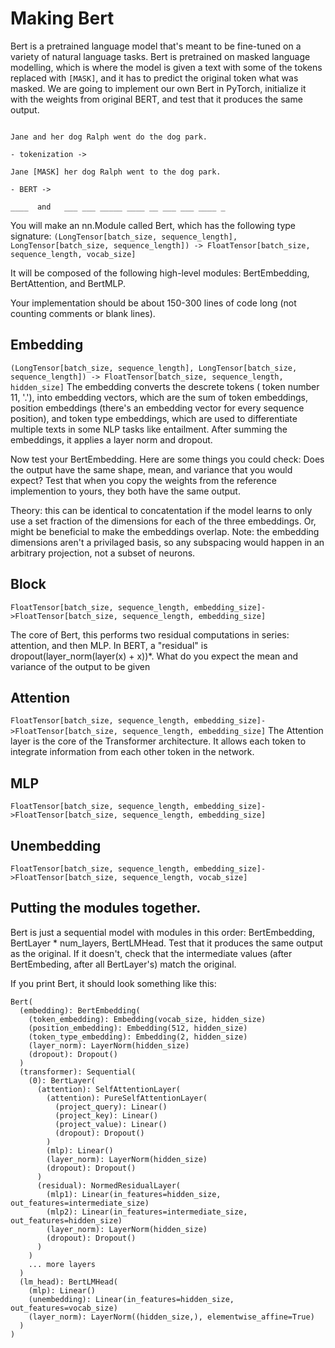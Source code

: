 # Making Bert

Bert is a pretrained language model that's meant to be fine-tuned on a variety of natural language tasks. Bert is pretrained on masked language modelling, which is where the model is given a text with some of the tokens replaced with `[MASK]`, and it has to predict the original token what was masked. We are going to implement our own Bert in PyTorch, initialize it with the weights from original BERT, and test that it produces the same output.

```

Jane and her dog Ralph went do the dog park.

- tokenization ->

Jane [MASK] her dog Ralph went to the dog park.

- BERT ->

____  and   ___ ___ _____ ____ __ ___ ___ ____ _

```

You will make an nn.Module called Bert, which has the following type signature: `(LongTensor[batch_size, sequence_length], LongTensor[batch_size, sequence_length]) -> FloatTensor[batch_size, sequence_length, vocab_size]`

It will be composed of the following high-level modules: BertEmbedding, BertAttention, and BertMLP.

Your implementation should be about 150-300 lines of code long (not counting comments or blank lines).

## Embedding

`(LongTensor[batch_size, sequence_length], LongTensor[batch_size, sequence_length]) -> FloatTensor[batch_size, sequence_length, hidden_size]`
The embedding converts the descrete tokens ( token number 11, '.'), into embedding vectors, which are the sum of token embeddings, position embeddings (there's an embedding vector for every sequence position), and token type embeddings, which are used to differentiate multiple texts in some NLP tasks like entailment. After summing the embeddings, it applies a layer norm and dropout.

Now test your BertEmbedding. Here are some things you could check: Does the output have the same shape, mean, and variance that you would expect? Test that when you copy the weights from the reference implemention to yours, they both have the same output.

Theory: this can be identical to concatentation if the model learns to only use a set fraction of the dimensions for each of the three embeddings. Or, might be beneficial to make the embeddings overlap. Note: the embedding dimensions aren't a privilaged basis, so any subspacing would happen in an arbitrary projection, not a subset of neurons.


## Block
`FloatTensor[batch_size, sequence_length, embedding_size]->FloatTensor[batch_size, sequence_length, embedding_size]`

The core of Bert, this performs two residual computations in series: attention, and then MLP. In BERT, a "residual" is dropout(layer_norm(layer(x) + x))*. 
What do you expect the mean and variance of the output to be given 


## Attention
`FloatTensor[batch_size, sequence_length, embedding_size]->FloatTensor[batch_size, sequence_length, embedding_size]`
The Attention layer is the core of the Transformer architecture. It allows each token to integrate information from each other token in the network.


## MLP
`FloatTensor[batch_size, sequence_length, embedding_size]->FloatTensor[batch_size, sequence_length, embedding_size]`

## Unembedding
`FloatTensor[batch_size, sequence_length, embedding_size]->FloatTensor[batch_size, sequence_length, vocab_size]`

## Putting the modules together.

Bert is just a sequential model with modules in this order: BertEmbedding, BertLayer * num_layers, BertLMHead. Test that it produces the same output as the original. If it doesn't, check that the intermediate values (after BertEmbeding, after all BertLayer's) match the original.

If you print Bert, it should look something like this:
```
Bert(
  (embedding): BertEmbedding(
    (token_embedding): Embedding(vocab_size, hidden_size)
    (position_embedding): Embedding(512, hidden_size)
    (token_type_embedding): Embedding(2, hidden_size)
    (layer_norm): LayerNorm(hidden_size)
    (dropout): Dropout()
  )
  (transformer): Sequential(
    (0): BertLayer(
      (attention): SelfAttentionLayer(
        (attention): PureSelfAttentionLayer(
          (project_query): Linear()
          (project_key): Linear()
          (project_value): Linear()
          (dropout): Dropout()
        )
        (mlp): Linear()
        (layer_norm): LayerNorm(hidden_size)
        (dropout): Dropout()
      )
      (residual): NormedResidualLayer(
        (mlp1): Linear(in_features=hidden_size, out_features=intermediate_size)
        (mlp2): Linear(in_features=intermediate_size, out_features=hidden_size)
        (layer_norm): LayerNorm(hidden_size)
        (dropout): Dropout()
      )
    )
    ... more layers
  )
  (lm_head): BertLMHead(
    (mlp): Linear()
    (unembedding): Linear(in_features=hidden_size, out_features=vocab_size)
    (layer_norm): LayerNorm((hidden_size,), elementwise_affine=True)
  )
)
```
